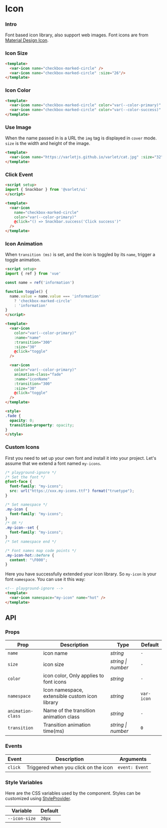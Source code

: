 # Icon

### Intro

Font based icon library, also support web images.
Font icons are from [Material Design Icon](https://materialdesignicons.com/).

### Icon Size

```html
<template>
  <var-icon name="checkbox-marked-circle" />
  <var-icon name="checkbox-marked-circle" :size="26"/>
</template>
```

### Icon Color

```html
<template>
  <var-icon name="checkbox-marked-circle" color="var(--color-primary)" />
  <var-icon name="checkbox-marked-circle" color="var(--color-success)" />
</template>
```

### Use Image

When the name passed in is a URL the `img` tag is displayed in `cover` mode.
`size` is the width and height of the image.

```html
<template>
  <var-icon name="https://varletjs.github.io/varlet/cat.jpg" :size="32" />
</template>
```

### Click Event

```html
<script setup>
import { Snackbar } from '@varlet/ui'
</script>

<template>
  <var-icon 
    name="checkbox-marked-circle"
    color="var(--color-primary)"
    @click="() => Snackbar.success('Click success')"
  />
</template>
```

### Icon Animation

When `transition (ms)` is set, and the icon is toggled by its `name`, trigger a toggle animation.

```html
<script setup>
import { ref } from 'vue'

const name = ref('information')

function toggle() {
  name.value = name.value === 'information' 
    ? 'checkbox-marked-circle' 
    : 'information'
}
</script>

<template>
  <var-icon 
    color="var(--color-primary)" 
    :name="name" 
    :transition="300" 
    :size="30" 
    @click="toggle"
  />

  <var-icon
    color="var(--color-primary)"
    animation-class="fade"
    :name="iconName"
    :transition="300"
    :size="30"
    @click="toggle"
  />
</template>

<style>
.fade {
  opacity: 0;
  transition-property: opacity;
}
</style>
```

### Custom Icons

First you need to set up your own font and install it into your project.
Let's assume that we extend a font named `my-icons`.

```css
/* playground-ignore */
/* Set the font */
@font-face {
  font-family: "my-icons";
  src: url("https://xxx.my-icons.ttf") format("truetype");
}

/* Set namespace */
.my-icon {
  font-family: "my-icons";
}
/* OR */
.my-icon--set {
  font-family: "my-icons";
}
/* Set namespace end */

/* Font names map code points */
.my-icon-hot::before {
  content: "\F000";
}
```

Here you have successfully extended your icon library.
So `my-icon` is your font `namespace`.
You can use it this way:

```html
<!-- playground-ignore -->
<template>
  <var-icon namespace="my-icon" name="hot" />
</template>
```

## API

### Props

| Prop         | Description                                    | Type               | Default    |
| ------------ | ---------------------------------------------- | ------------------ | ---------- |
| `name`       | icon name                                      | _string_           | `-`        |
| `size`       | icon size                                      | _string \| number_ | `-`        |
| `color`      | icon color, Only applies to font icons         | _string_           | `-`        |
| `namespace`  | Icon namespace, extensible custom icon library | _string_           | `var-icon` |
| `animation-class` | Name of the transition animation class |  _string_ | `-` |
| `transition` | Transition animation time(ms)                  | _string \| number_ | `0`        |

### Events

| Event   | Description                          | Arguments      |
| ------- | ------------------------------------ | -------------- |
| `click` | Triggered when you click on the icon | `event: Event` |

### Style Variables

Here are the CSS variables used by the component. Styles can be customized using [StyleProvider](#/en-US/style-provider).

| Variable      | Default |
| ------------- | ------- |
| `--icon-size` | `20px`  |
